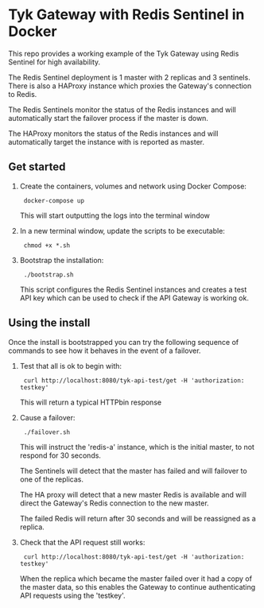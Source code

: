 # Tyk Gateway with Redis Sentinel in Docker

This repo provides a working example of the Tyk Gateway using Redis Sentinel for high availability.

The Redis Sentinel deployment is 1 master with 2 replicas and 3 sentinels. There is also a HAProxy instance which proxies the Gateway's connection to Redis.

The Redis Sentinels monitor the status of the Redis instances and will automatically start the failover process if the master is down.

The HAProxy monitors the status of the Redis instances and will automatically target the instance with is reported as master.

## Get started

1. Create the containers, volumes and network using Docker Compose:

        docker-compose up
   
   This will start outputting the logs into the terminal window

2. In a new terminal window, update the scripts to be executable:

        chmod +x *.sh
        
3. Bootstrap the installation:

        ./bootstrap.sh
   
   This script configures the Redis Sentinel instances and creates a test API key which can be used to check if the API Gateway is working ok.

## Using the install

Once the install is bootstrapped you can try the following sequence of commands to see how it behaves in the event of a failover.

1. Test that all is ok to begin with:

        curl http://localhost:8080/tyk-api-test/get -H 'authorization: testkey'

    This will return a typical HTTPbin response

2. Cause a failover:

        ./failover.sh

    This will instruct the 'redis-a' instance, which is the initial master, to not respond for 30 seconds.

    The Sentinels will detect that the master has failed and will failover to one of the replicas.

    The HA proxy will detect that a new master Redis is available and will direct the Gateway's Redis connection to the new master.

    The failed Redis will return after 30 seconds and will be reassigned as a replica.

3. Check that the API request still works:

        curl http://localhost:8080/tyk-api-test/get -H 'authorization: testkey'

    When the replica which became the master failed over it had a copy of the master data, so this enables the Gateway to continue authenticating API requests using the 'testkey'.

